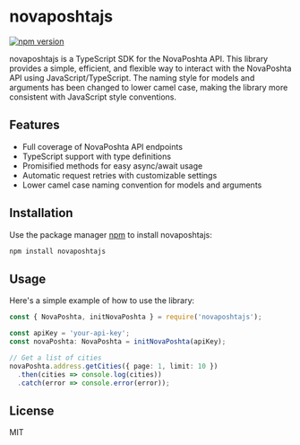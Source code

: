 # novaposhtajs

[![npm version](https://badge.fury.io/js/novaposhtajs.svg)](https://badge.fury.io/js/novaposhtajs)

novaposhtajs is a TypeScript SDK for the NovaPoshta API. This library provides a simple, efficient, and flexible way to interact with the NovaPoshta API using JavaScript/TypeScript. The naming style for models and arguments has been changed to lower camel case, making the library more consistent with JavaScript style conventions.

## Features

- Full coverage of NovaPoshta API endpoints
- TypeScript support with type definitions
- Promisified methods for easy async/await usage
- Automatic request retries with customizable settings
- Lower camel case naming convention for models and arguments

## Installation

Use the package manager [npm](https://www.npmjs.com/) to install novaposhtajs:

```bash
npm install novaposhtajs
```

## Usage
Here's a simple example of how to use the library:
```typescript
const { NovaPoshta, initNovaPoshta } = require('novaposhtajs');

const apiKey = 'your-api-key';
const novaPoshta: NovaPoshta = initNovaPoshta(apiKey);

// Get a list of cities
novaPoshta.address.getCities({ page: 1, limit: 10 })
  .then(cities => console.log(cities))
  .catch(error => console.error(error));
```

## License
MIT
